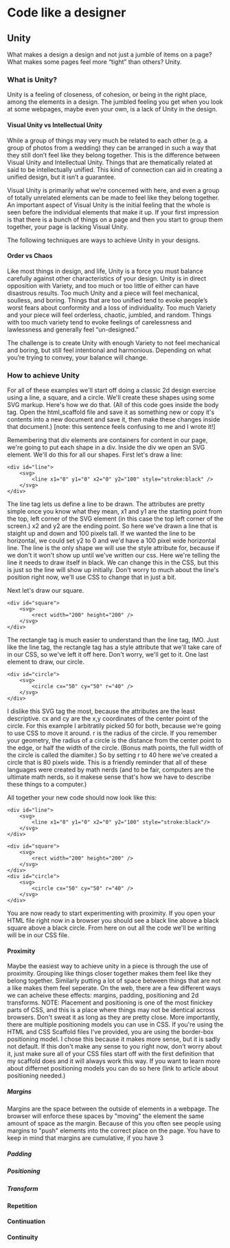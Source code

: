 # Code like a designer
## Unity

What makes a design a design and not just a jumble of items on a page? What makes some pages feel more “tight” than others? Unity. 

### What is Unity?

Unity is a feeling of closeness, of cohesion, or being in the right place, among the elements in a design. The jumbled feeling you get when you look at some webpages, maybe even your own, is a lack of Unity in the design. 

#### Visual Unity vs Intellectual Unity

While a group of things may very much be related to each other (e.g. a group of photos from a wedding) they can be arranged in such a way that they still don’t feel like they belong together. This is the difference between Visual Unity and Intellectual Unity. Things that are thematically related at said to be intellectually unified. This kind of connection can aid in creating a unified design, but it isn’t a guarantee. 

Visual Unity is primarily what we’re concerned with here, and even a group of totally unrelated elements can be made to feel like they belong together. An important aspect of Visual Unity is the initial feeling that the whole is seen before the individual elements that make it up. If your first impression is that there is a bunch of things on a page and then you start to group them together, your page is lacking Visual Unity. 

The following techniques are ways to achieve Unity in your designs. 

#### Order vs Chaos
Like most things in design, and life, Unity is a force you must balance carefully against other characteristics of your design. Unity is in direct opposition with Variety, and too much or too little of either can have disastrous results. Too much Unity and a piece will feel mechanical, soulless, and boring. Things that are too unified tend to evoke people’s worst fears about conformity and a loss of individuality. Too much Variety and your piece will feel orderless, chaotic, jumbled, and random. Things with too much variety tend to evoke feelings of carelessness and lawlessness and generally feel “un-designed.” 

The challenge is to create Unity with enough Variety to not feel mechanical and boring, but still feel intentional and harmonious. Depending on what you’re trying to convey, your balance will change. 

### How to achieve Unity
For all of these examples we'll start off doing a classic 2d design exercise using a line, a square, and a circle. We'll create these shapes using some SVG markup. Here's how we do that. (All of this code goes inside the body tag. Open the html_scaffold file and save it as something new or copy it's contents into a new document and save it, then make these changes inside that document.) [note: this sentence feels confusing to me and I wrote it!] 

Remembering that div elements are containers for content in our page, we're going to put each shape in a div. Inside the div we open an SVG element. We'll do this for all our shapes. First let's draw a line:

	<div id="line">
		<svg>
			<line x1="0" y1="0" x2="0" y2="100" style="stroke:black" />
		</svg>
	</div>
	
The line tag lets us define a line to be drawn. The attributes are pretty simple once you know what they mean, x1 and y1 are the starting point from the top, left corner of the SVG element (in this case the top left corner of the screen.) x2 and y2 are the ending point. So here we've drawn a line that is staight up and down and 100 pixels tall. If we wanted the line to be horizontal, we could set y2 to 0 and we'd have a 100 pixel wide horizontal line. The line is the only shape we will use the style attribute for, because if we don't it won't show up until we've written our css. Here we're telling the line it needs to draw itself in black. We can change this in the CSS, but this is just so the line will show up initially. Don't worry to much about the line's position right now, we'll use CSS to change that in just a bit.

Next let's draw our square.

	<div id="square">
		<svg>
			<rect width="200" height="200" />
		</svg>
	</div>

The rectangle tag is much easier to understand than the line tag, IMO. Just like the line tag, the rectangle tag has a style attribute that we'll take care of in our CSS, so we've left it off here. Don't worry, we'll get to it. One last element to draw, our circle. 

	<div id="circle">
		<svg>
			<circle cx="50" cy="50" r="40" />
		</svg>
	</div>

I dislike this SVG tag the most, because the attributes are the least descriptive. cx and cy are the x,y coordinates of the center point of the circle. For this example I arbitratily picked 50 for both, because we're going to use CSS to move it around. r is the radius of the circle. If you remember your geometry, the radius of a circle is the distance from the center point to the edge, or half the width of the circle. (Bonus math points, the full width of the circle is called the diamiter.) So by setting r to 40 here we've created a circle that is 80 pixels wide. This is a friendly reminder that all of these languages were created by math nerds (and to be fair, computers are the ultimate math nerds, so it makese sense that's how we have to describe these things to a computer.)

All together your new code should now look like this:

	<div id="line">
		<svg>
			<line x1="0" y1="0" x2="0" y2="100" style="stroke:black"/>
		</svg>
	</div>

	<div id="square">
		<svg>
			<rect width="200" height="200" />
		</svg>
	</div>
	<div id="circle">
		<svg>
			<circle cx="50" cy="50" r="40" />	
		</svg>
	</div>

You are now ready to start experimenting with proximity. If you open your HTML file right now in a browser you should see a black line above a black square above a black circle. From here on out all the code we'll be writing will be in our CSS file. 


#### Proximity
Maybe the easiest way to achieve unity in a piece is through the use of proximity. Grouping like things closer together makes them feel like they belong together. Similarly putting a lot of space between things that are not a like makes them feel seperate. On the web, there are a few different ways we can acheive these effects: margins, padding, positioning and 2d transforms. NOTE: Placement and positioning is one of the most finickey parts of CSS, and this is a place where things may not be identical across browsers. Don't sweat it as long as they are pretty close. More importantly, there are multiple positioning models you can use in CSS. If you're using the HTML and CSS Scaffold files I've provided, you are using the border-box positioning model. I chose this because it makes more sense, but it is sadly not default. If this don't make any sense to you right now, don't worry about it, just make sure all of your CSS files start off with the first definition that my scaffold does and it will always work this way. If you want to learn more about differnet positioning models you can do so here (link to article about positioning needed.)

##### Margins
Margins are the space between the outside of elements in a webpage. The browser will enforce these spaces by "moving" the element the same amount of space as the margin. Because of this you often see people using margins to "push" elements into the correct place on the page. You have to keep in mind that margins are cumulative, if you have 3 

##### Padding

##### Positioning 

##### Transform

#### Repetition

#### Continuation

#### Continuity

